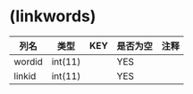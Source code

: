 # (linkwords)
| 列名   | 类型   | KEY  | 是否为空 | 注释   |
| ---- | ---- | ---- | ---- | ---- |
|wordid|int(11)||YES||
|linkid|int(11)||YES||
